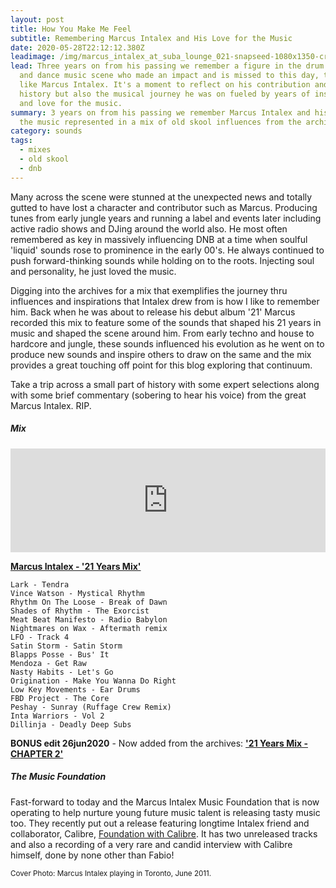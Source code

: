 ```yaml
---
layout: post
title: How You Make Me Feel
subtitle: Remembering Marcus Intalex and His Love for the Music
date: 2020-05-28T22:12:12.380Z
leadimage: /img/marcus_intalex_at_suba_lounge_021-snapseed-1080x1350-crop-continuumizm.jpg
lead: Three years on from his passing we remember a figure in the drum & bass
  and dance music scene who made an impact and is missed to this day, the one
  like Marcus Intalex. It's a moment to reflect on his contribution and place in
  history but also the musical journey he was on fueled by years of inspiration
  and love for the music.
summary: 3 years on from his passing we remember Marcus Intalex and his love for
  the music represented in a mix of old skool influences from the archives.
category: sounds
tags:
  - mixes
  - old skool
  - dnb
---
```

Many across the scene were stunned at the unexpected news and totally gutted to have lost a character and contributor such as Marcus. Producing tunes from early jungle years and running a label and events later including active radio shows and DJing around the world also. He most often remembered as key in massively influencing DNB at a time when soulful 'liquid' sounds rose to prominence in the early 00's. He always continued to push forward-thinking sounds while holding on to the roots. Injecting soul and personality, he just loved the music.

Digging into the archives for a mix that exemplifies the journey thru influences and inspirations that Intalex drew from is how I like to remember him. Back when he was about to release his debut album '21' Marcus recorded this mix to feature some of the sounds that shaped his 21 years in music and shaped the scene around him. From early techno and house to hardcore and jungle, these sounds influenced his evolution as he went on to produce new sounds and inspire others to draw on the same and the mix provides a great touching off point for this blog exploring that continuum.

Take a trip across a small part of history with some expert selections along with some brief commentary (sobering to hear his voice) from the great Marcus Intalex. RIP.

##### Mix

<iframe width="100%" height="166" scrolling="no" frameborder="no" allow="autoplay" src="https://w.soundcloud.com/player/?url=https%3A//api.soundcloud.com/tracks/830672599&color=%23ff5500&auto_play=false&hide_related=false&show_comments=true&show_user=true&show_reposts=false&show_teaser=true"></iframe>

**[Marcus Intalex - '21 Years Mix'](https://soundcloud.com/continuumizm/marcus-intalex-21-years-mix)**

```
Lark - Tendra 
Vince Watson - Mystical Rhythm 
Rhythm On The Loose - Break of Dawn 
Shades of Rhythm - The Exorcist 
Meat Beat Manifesto - Radio Babylon 
Nightmares on Wax - Aftermath remix 
LFO - Track 4 
Satin Storm - Satin Storm 
Blapps Posse - Bus' It 
Mendoza - Get Raw 
Nasty Habits - Let's Go 
Origination - Make You Wanna Do Right 
Low Key Movements - Ear Drums 
FBD Project - The Core 
Peshay - Sunray (Ruffage Crew Remix) 
Inta Warriors - Vol 2 
Dillinja - Deadly Deep Subs
```
**BONUS edit 26jun2020** - Now added from the archives: **['21 Years Mix - CHAPTER 2'](https://soundcloud.com/continuumizm/marcus-intalex-21-years-mix-chapter-2)**


##### The Music Foundation

Fast-forward to today and the Marcus Intalex Music Foundation that is now operating to help nurture young future music talent is releasing tasty music too. They recently put out a release featuring longtime Intalex friend and collaborator, Calibre, [Foundation with Calibre](https://marcusintalexmusicfoundation.bandcamp.com/album/foundation-with-calibre). It has two unreleased tracks and also a recording of a very rare and candid interview with Calibre himself, done by none other than Fabio!

<small class="text-secondary">Cover Photo: Marcus Intalex playing in Toronto, June 2011.</small>